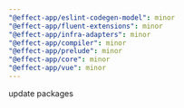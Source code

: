 ```yaml
---
"@effect-app/eslint-codegen-model": minor
"@effect-app/fluent-extensions": minor
"@effect-app/infra-adapters": minor
"@effect-app/compiler": minor
"@effect-app/prelude": minor
"@effect-app/core": minor
"@effect-app/vue": minor
---
```


update packages
